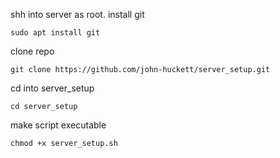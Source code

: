 
shh into server as root.
install git

```
sudo apt install git
```

clone repo

```
git clone https://github.com/john-huckett/server_setup.git

```
cd into server_setup
```
cd server_setup
```
make script executable
```
chmod +x server_setup.sh
```
